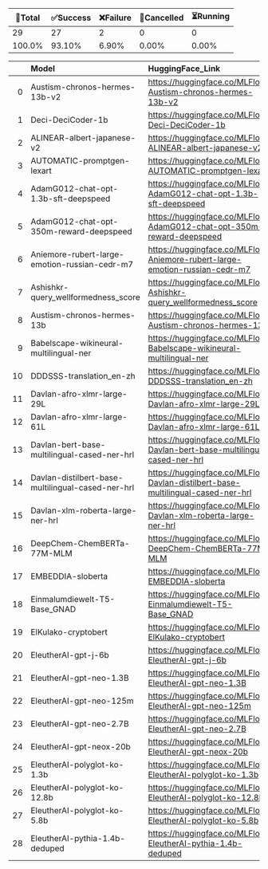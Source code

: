🚀Total|✅Success|❌Failure|🚫Cancelled|⏳Running|
-----|-------|-------|-------|-------|
29|27|2|0|0|
100.0%|93.10%|6.90%|0.00%|0.00%|

|    | Model                                             | HuggingFace_Link                                                                | Status   | LastRun_Link                                                                    | LastRun_Timestamp    |
|---:|:--------------------------------------------------|:--------------------------------------------------------------------------------|:---------|:--------------------------------------------------------------------------------|:---------------------|
|  0 | Austism-chronos-hermes-13b-v2                     | https://huggingface.co/MLFlow-Austism-chronos-hermes-13b-v2                     | ❌ FAIL   | [Link](https://github.com/Azure/azure-ai-model-catalog/actions/runs/6240729878) | 2023-09-19T20:42:43Z |
|  1 | Deci-DeciCoder-1b                                 | https://huggingface.co/MLFlow-Deci-DeciCoder-1b                                 | ❌ FAIL   | [Link](https://github.com/Azure/azure-ai-model-catalog/actions/runs/6271196350) | 2023-09-22T07:05:36Z |
|  2 | ALINEAR-albert-japanese-v2                        | https://huggingface.co/MLFlow-ALINEAR-albert-japanese-v2                        | ✅ PASS   | [Link](https://github.com/Azure/azure-ai-model-catalog/actions/runs/6205287620) | 2023-09-16T04:29:04Z |
|  3 | AUTOMATIC-promptgen-lexart                        | https://huggingface.co/MLFlow-AUTOMATIC-promptgen-lexart                        | ✅ PASS   | [Link](https://github.com/Azure/azure-ai-model-catalog/actions/runs/6205835219) | 2023-09-16T06:34:38Z |
|  4 | AdamG012-chat-opt-1.3b-sft-deepspeed              | https://huggingface.co/MLFlow-AdamG012-chat-opt-1.3b-sft-deepspeed              | ✅ PASS   | [Link](https://github.com/Azure/azure-ai-model-catalog/actions/runs/6235653510) | 2023-09-19T12:36:35Z |
|  5 | AdamG012-chat-opt-350m-reward-deepspeed           | https://huggingface.co/MLFlow-AdamG012-chat-opt-350m-reward-deepspeed           | ✅ PASS   | [Link](https://github.com/Azure/azure-ai-model-catalog/actions/runs/6209686437) | 2023-09-16T21:24:13Z |
|  6 | Aniemore-rubert-large-emotion-russian-cedr-m7     | https://huggingface.co/MLFlow-Aniemore-rubert-large-emotion-russian-cedr-m7     | ✅ PASS   | [Link](https://github.com/Azure/azure-ai-model-catalog/actions/runs/6206249056) | 2023-09-16T08:15:34Z |
|  7 | Ashishkr-query_wellformedness_score               | https://huggingface.co/MLFlow-Ashishkr-query_wellformedness_score               | ✅ PASS   | [Link](https://github.com/Azure/azure-ai-model-catalog/actions/runs/6201202533) | 2023-09-15T17:46:23Z |
|  8 | Austism-chronos-hermes-13b                        | https://huggingface.co/MLFlow-Austism-chronos-hermes-13b                        | ✅ PASS   | [Link](https://github.com/Azure/azure-ai-model-catalog/actions/runs/6203435710) | 2023-09-15T22:34:17Z |
|  9 | Babelscape-wikineural-multilingual-ner            | https://huggingface.co/MLFlow-Babelscape-wikineural-multilingual-ner            | ✅ PASS   | [Link](https://github.com/Azure/azure-ai-model-catalog/actions/runs/6203181550) | 2023-09-15T21:59:50Z |
| 10 | DDDSSS-translation_en-zh                          | https://huggingface.co/MLFlow-DDDSSS-translation_en-zh                          | ✅ PASS   | [Link](https://github.com/Azure/azure-ai-model-catalog/actions/runs/6206308928) | 2023-09-16T08:28:06Z |
| 11 | Davlan-afro-xlmr-large-29L                        | https://huggingface.co/MLFlow-Davlan-afro-xlmr-large-29L                        | ✅ PASS   | [Link](https://github.com/Azure/azure-ai-model-catalog/actions/runs/6206179237) | 2023-09-16T08:02:29Z |
| 12 | Davlan-afro-xlmr-large-61L                        | https://huggingface.co/MLFlow-Davlan-afro-xlmr-large-61L                        | ✅ PASS   | [Link](https://github.com/Azure/azure-ai-model-catalog/actions/runs/6235457585) | 2023-09-19T12:19:36Z |
| 13 | Davlan-bert-base-multilingual-cased-ner-hrl       | https://huggingface.co/MLFlow-Davlan-bert-base-multilingual-cased-ner-hrl       | ✅ PASS   | [Link](https://github.com/Azure/azure-ai-model-catalog/actions/runs/6202378852) | 2023-09-15T20:08:53Z |
| 14 | Davlan-distilbert-base-multilingual-cased-ner-hrl | https://huggingface.co/MLFlow-Davlan-distilbert-base-multilingual-cased-ner-hrl | ✅ PASS   | [Link](https://github.com/Azure/azure-ai-model-catalog/actions/runs/6201272094) | 2023-09-15T17:55:39Z |
| 15 | Davlan-xlm-roberta-large-ner-hrl                  | https://huggingface.co/MLFlow-Davlan-xlm-roberta-large-ner-hrl                  | ✅ PASS   | [Link](https://github.com/Azure/azure-ai-model-catalog/actions/runs/6205377860) | 2023-09-16T04:53:14Z |
| 16 | DeepChem-ChemBERTa-77M-MLM                        | https://huggingface.co/MLFlow-DeepChem-ChemBERTa-77M-MLM                        | ✅ PASS   | [Link](https://github.com/Azure/azure-ai-model-catalog/actions/runs/6205626466) | 2023-09-16T05:50:17Z |
| 17 | EMBEDDIA-sloberta                                 | https://huggingface.co/MLFlow-EMBEDDIA-sloberta                                 | ✅ PASS   | [Link](https://github.com/Azure/azure-ai-model-catalog/actions/runs/6206105990) | 2023-09-16T07:41:22Z |
| 18 | Einmalumdiewelt-T5-Base_GNAD                      | https://huggingface.co/MLFlow-Einmalumdiewelt-T5-Base_GNAD                      | ✅ PASS   | [Link](https://github.com/Azure/azure-ai-model-catalog/actions/runs/6203631920) | 2023-09-15T23:09:14Z |
| 19 | ElKulako-cryptobert                               | https://huggingface.co/MLFlow-ElKulako-cryptobert                               | ✅ PASS   | [Link](https://github.com/Azure/azure-ai-model-catalog/actions/runs/6204275927) | 2023-09-16T00:58:30Z |
| 20 | EleutherAI-gpt-j-6b                               | https://huggingface.co/MLFlow-EleutherAI-gpt-j-6b                               | ✅ PASS   | [Link](https://github.com/Azure/azure-ai-model-catalog/actions/runs/6241341758) | 2023-09-19T21:59:41Z |
| 21 | EleutherAI-gpt-neo-1.3B                           | https://huggingface.co/MLFlow-EleutherAI-gpt-neo-1.3B                           | ✅ PASS   | [Link](https://github.com/Azure/azure-ai-model-catalog/actions/runs/6237707264) | 2023-09-19T15:28:53Z |
| 22 | EleutherAI-gpt-neo-125m                           | https://huggingface.co/MLFlow-EleutherAI-gpt-neo-125m                           | ✅ PASS   | [Link](https://github.com/Azure/azure-ai-model-catalog/actions/runs/6201672895) | 2023-09-15T18:39:49Z |
| 23 | EleutherAI-gpt-neo-2.7B                           | https://huggingface.co/MLFlow-EleutherAI-gpt-neo-2.7B                           | ✅ PASS   | [Link](https://github.com/Azure/azure-ai-model-catalog/actions/runs/6238119742) | 2023-09-19T16:06:49Z |
| 24 | EleutherAI-gpt-neox-20b                           | https://huggingface.co/MLFlow-EleutherAI-gpt-neox-20b                           | ✅ PASS   | [Link](https://github.com/Azure/azure-ai-model-catalog/actions/runs/6240017706) | 2023-09-19T19:22:11Z |
| 25 | EleutherAI-polyglot-ko-1.3b                       | https://huggingface.co/MLFlow-EleutherAI-polyglot-ko-1.3b                       | ✅ PASS   | [Link](https://github.com/Azure/azure-ai-model-catalog/actions/runs/6237713165) | 2023-09-19T15:29:26Z |
| 26 | EleutherAI-polyglot-ko-12.8b                      | https://huggingface.co/MLFlow-EleutherAI-polyglot-ko-12.8b                      | ✅ PASS   | [Link](https://github.com/Azure/azure-ai-model-catalog/actions/runs/6238451616) | 2023-09-19T16:39:05Z |
| 27 | EleutherAI-polyglot-ko-5.8b                       | https://huggingface.co/MLFlow-EleutherAI-polyglot-ko-5.8b                       | ✅ PASS   | [Link](https://github.com/Azure/azure-ai-model-catalog/actions/runs/6246850508) | 2023-09-20T09:46:31Z |
| 28 | EleutherAI-pythia-1.4b-deduped                    | https://huggingface.co/MLFlow-EleutherAI-pythia-1.4b-deduped                    | ✅ PASS   | [Link](https://github.com/Azure/azure-ai-model-catalog/actions/runs/6235108166) | 2023-09-19T11:45:59Z |